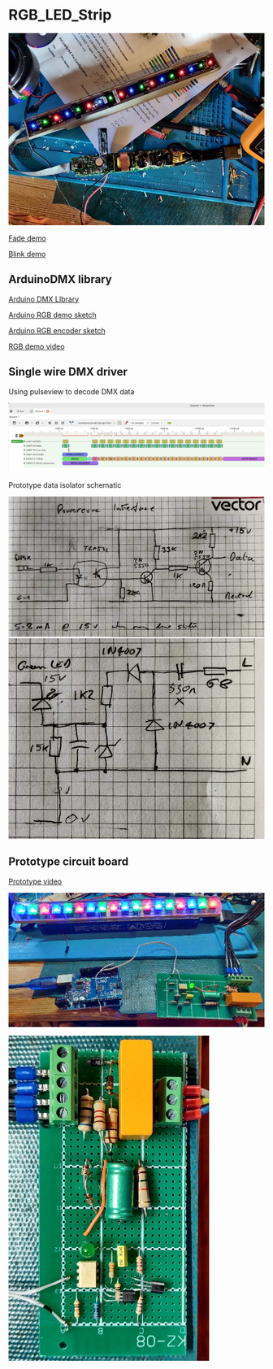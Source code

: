 # RGB_LED_Strip

![teardoown](./images/teardown.jpg)

[Fade demo](./images/VID_20220227_174956.mp4)

[Blink demo](./images/VID_20220227_174716.mp4)

## ArduinoDMX library

[Arduino DMX LIbrary](https://github.com/arduino-libraries/ArduinoDMX)

[Arduino RGB demo sketch](./RGB_Demo/RGB_Demo.ino)

[Arduino RGB encoder sketch](./DMX_Encoder/DMX_Encoder.ino)

[RGB demo video](./images/VID_20220303_161747.mp4)


## Single wire DMX driver

Using pulseview to decode DMX data

![DMX data analysis](./images/Pulseview-dmx.png)

Prototype data isolator schematic

![DMX data isolator](./images/Data-isolator.jpg) 
![Power supply](./images/Power-supply.jpg)

## Prototype circuit board

[Prototype video](./images/VID_20220305_145030.m4v)

![Prototype working](./images/Prototype-working.jpg)

![Circuit board](./images/Prototype-board.jpg)
